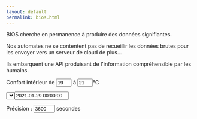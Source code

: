 ```yaml
---
layout: default
permalink: bios.html
---
```

<div class="row">
  <div class="col">
    <p class="font-weight-bold">
      BIOS cherche en permanence à produire des données signifiantes.
    </p>
    <p>
      Nos automates ne se contentent pas de recueillir les données brutes pour les envoyer vers un serveur de cloud de plus...
    </p>
    <p>
      Ils embarquent une API produisant de l'information compréhensible par les humains.
    </p>
    <div id="filter">
      <p>Confort intérieur de <input type=text id=Tmin value=19 size=2> à <input type=text id=Tmax value=21 size=2>°C</p>
      <p><select id=circuit></select><input type=text size=15 id=ts value="2021-01-29 00:00:00" placeholder="AAAA-MM-DD HH:MM:SS"></p>
      <p>Précision : <input type=text id=interval value=3600 size=4> secondes</p>
    </div>
    <div id="chart"></div>
  </div>
  <div class="col-sm">
    <div id="heating"></div>
    <div id="out"></div>
  </div>
</div>



<style>
path {
  stroke-width: 1;
  fill: none;
}
</style>

<script src="/lib/bios.js"></script>
<script>
// var root = 'http://127.0.0.1/bios';
var root = 'http://allierhab.ddns.net/bios';

// tailles en pixel
var largeur = 600;
var hauteur = 160;
// all the margins
var margin = ({top: 20, right: 50, bottom: 20, left: 50})

var outdoorColors = { froze: '#00006F', cold: '#6a70fe', heat: '#defe85' }
var indoorColors = { cold: '#377eb8', confort: '#4daf4a', heat: '#e49f1a' }

buildSelectAndInit(root);

$("#filter").on("change", function(){
  d3.select("#chart").selectAll("*").remove();
  let circuiturl = createCircuitUrl(root);
  indoorHeatmap(circuiturl, root);
});

/*
un changement de date induit un appel à outdoorHeatmap
pour mettre à jour les histogrammes de température extérieure
*/
$("#ts").on("change", function(){
  outdoorHeatmap();
});
</script>

